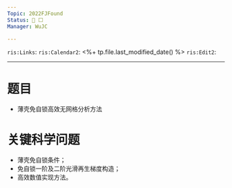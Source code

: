 ```yaml
---
Topic: 2022FJFound
Status: 📝 ⬜️
Manager: WuJC

---
```

`ris:Links`:
`ris:Calendar2`: <%+ tp.file.last_modified_date() %>
`ris:Edit2`:

---

# 题目
- 薄壳免自锁高效无网格分析方法

# 关键科学问题
- 薄壳免自锁条件；
- 免自锁一阶及二阶光滑再生梯度构造；
- 高效数值实现方法。
